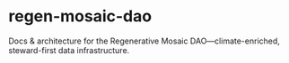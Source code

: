 # regen-mosaic-dao
Docs &amp; architecture for the Regenerative Mosaic DAO—climate-enriched, steward-first data infrastructure.
